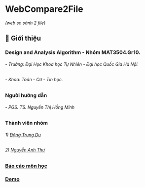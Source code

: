 # WebCompare2File
*(web so sánh 2 file)*
## :large_blue_diamond: Giới thiệu
### Design and Analysis Algorithm - Nhóm MAT3504.Gr10.
###### - Trường: Đại Học Khoa học Tự Nhiên - Đại học Quốc Gia Hà Nội.
###### - Khoa: Toán - Cơ - Tin học.
### Người hướng dẫn
###### - PGS. TS. Nguyễn Thị Hồng Minh

### Thành viên nhóm
###### 1) [Đặng Trung Du](https://www.facebook.com/t.dudang/)
###### 2) [Nguyễn Anh Thư](https://www.facebook.com/profile.php?id=100017848988200)

### [Báo cáo môn học](https://drive.google.com/drive/folders/1JZ75bM0OzWRbvo5kWsHWZkyvEMfgQXeV?usp=sharing) 
### [Demo](https://youtu.be/ytSu1c8vgQU)
